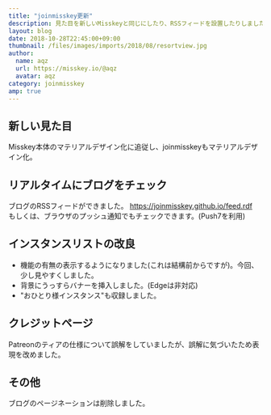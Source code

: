 ```yaml
---
title: "joinmisskey更新"
description: 見た目を新しいMisskeyと同じにしたり、RSSフィードを設置したりしました。
layout: blog
date: 2018-10-28T22:45:00+09:00
thumbnail: /files/images/imports/2018/08/resortview.jpg
author:
  name: aqz
  url: https://misskey.io/@aqz
  avatar: aqz
category: joinmisskey
amp: true
---
```

## 新しい見た目
Misskey本体のマテリアルデザイン化に追従し、joinmisskeyもマテリアルデザイン化。

## リアルタイムにブログをチェック
ブログのRSSフィードができました。 https://joinmisskey.github.io/feed.rdf  
もしくは、ブラウザのプッシュ通知でもチェックできます。(Push7を利用)

## インスタンスリストの改良
- 機能の有無の表示するようになりました(これは結構前からですが)。今回、少し見やすくしました。
- 背景にうっすらバナーを挿入しました。(Edgeは非対応)
- "おひとり様インスタンス"も収録しました。

## クレジットページ
Patreonのティアの仕様について誤解をしていましたが、誤解に気づいたため表現を改めました。

## その他
ブログのページネーションは削除しました。